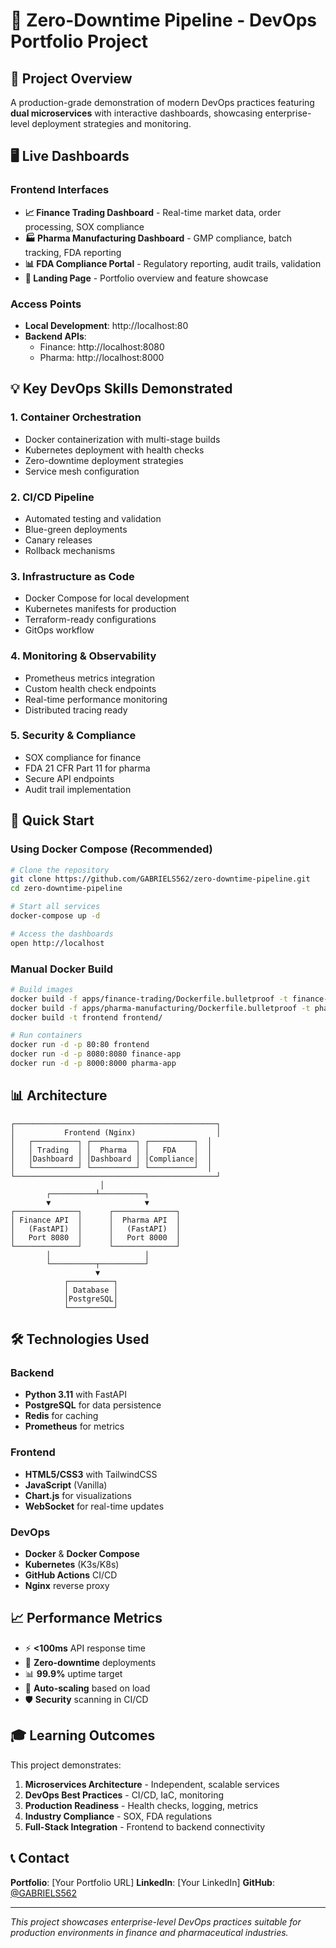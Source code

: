 # 🚀 Zero-Downtime Pipeline - DevOps Portfolio Project

## 🎯 Project Overview
A production-grade demonstration of modern DevOps practices featuring **dual microservices** with interactive dashboards, showcasing enterprise-level deployment strategies and monitoring.

## 🖥️ Live Dashboards

### Frontend Interfaces
- **📈 Finance Trading Dashboard** - Real-time market data, order processing, SOX compliance
- **🏭 Pharma Manufacturing Dashboard** - GMP compliance, batch tracking, FDA reporting  
- **📊 FDA Compliance Portal** - Regulatory reporting, audit trails, validation
- **🎯 Landing Page** - Portfolio overview and feature showcase

### Access Points
- **Local Development**: http://localhost:80
- **Backend APIs**: 
  - Finance: http://localhost:8080
  - Pharma: http://localhost:8000

## 💡 Key DevOps Skills Demonstrated

### 1. **Container Orchestration**
- Docker containerization with multi-stage builds
- Kubernetes deployment with health checks
- Zero-downtime deployment strategies
- Service mesh configuration

### 2. **CI/CD Pipeline**
- Automated testing and validation
- Blue-green deployments
- Canary releases
- Rollback mechanisms

### 3. **Infrastructure as Code**
- Docker Compose for local development
- Kubernetes manifests for production
- Terraform-ready configurations
- GitOps workflow

### 4. **Monitoring & Observability**
- Prometheus metrics integration
- Custom health check endpoints
- Real-time performance monitoring
- Distributed tracing ready

### 5. **Security & Compliance**
- SOX compliance for finance
- FDA 21 CFR Part 11 for pharma
- Secure API endpoints
- Audit trail implementation

## 🚀 Quick Start

### Using Docker Compose (Recommended)
```bash
# Clone the repository
git clone https://github.com/GABRIELS562/zero-downtime-pipeline.git
cd zero-downtime-pipeline

# Start all services
docker-compose up -d

# Access the dashboards
open http://localhost
```

### Manual Docker Build
```bash
# Build images
docker build -f apps/finance-trading/Dockerfile.bulletproof -t finance-app apps/finance-trading/
docker build -f apps/pharma-manufacturing/Dockerfile.bulletproof -t pharma-app apps/pharma-manufacturing/
docker build -t frontend frontend/

# Run containers
docker run -d -p 80:80 frontend
docker run -d -p 8080:8080 finance-app
docker run -d -p 8000:8000 pharma-app
```

## 📊 Architecture

```
┌─────────────────────────────────────────────┐
│           Frontend (Nginx)                  │
│   ┌──────────┐ ┌──────────┐ ┌──────────┐  │
│   │ Trading  │ │  Pharma  │ │   FDA    │  │
│   │Dashboard │ │Dashboard │ │Compliance│  │
│   └──────────┘ └──────────┘ └──────────┘  │
└─────────────────────────────────────────────┘
                    │
        ┌──────────┴──────────┐
        ▼                     ▼
┌──────────────┐      ┌──────────────┐
│ Finance API  │      │  Pharma API  │
│   (FastAPI)  │      │   (FastAPI)  │
│   Port 8080  │      │   Port 8000  │
└──────────────┘      └──────────────┘
        │                     │
        └──────────┬──────────┘
                   ▼
            ┌──────────┐
            │ Database │
            │PostgreSQL│
            └──────────┘
```

## 🛠️ Technologies Used

### Backend
- **Python 3.11** with FastAPI
- **PostgreSQL** for data persistence
- **Redis** for caching
- **Prometheus** for metrics

### Frontend
- **HTML5/CSS3** with TailwindCSS
- **JavaScript** (Vanilla)
- **Chart.js** for visualizations
- **WebSocket** for real-time updates

### DevOps
- **Docker** & **Docker Compose**
- **Kubernetes** (K3s/K8s)
- **GitHub Actions** CI/CD
- **Nginx** reverse proxy

## 📈 Performance Metrics

- ⚡ **<100ms** API response time
- 🔄 **Zero-downtime** deployments
- 📊 **99.9%** uptime target
- 🚀 **Auto-scaling** based on load
- 🛡️ **Security** scanning in CI/CD

## 🎓 Learning Outcomes

This project demonstrates:
1. **Microservices Architecture** - Independent, scalable services
2. **DevOps Best Practices** - CI/CD, IaC, monitoring
3. **Production Readiness** - Health checks, logging, metrics
4. **Industry Compliance** - SOX, FDA regulations
5. **Full-Stack Integration** - Frontend to backend connectivity

## 📞 Contact

**Portfolio**: [Your Portfolio URL]
**LinkedIn**: [Your LinkedIn]
**GitHub**: [@GABRIELS562](https://github.com/GABRIELS562)

---

*This project showcases enterprise-level DevOps practices suitable for production environments in finance and pharmaceutical industries.*